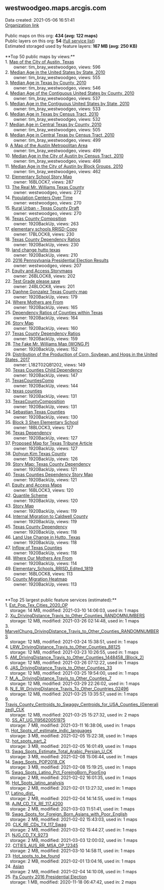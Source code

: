 <h2>westwoodgeo.maps.arcgis.com</h2> Data created: 2021-05-06 16:51:41 <br /><a target='new' href='https://westwoodgeo.maps.arcgis.com'>Organization link</a><br /><br />Public maps on this org: <b>434 (avg: 122 maps)</b><br />Public layers on this org: <b>54 </b>(<a target='new' href='https://services.arcgis.com/rTk51mBMnuiVtSEI/ArcGIS/rest/services'>full service list</a>)<br />Estimated storaged used by feature layers: <b>167 MB (avg: 250 KB)</b><br /><br />**Top 50 public maps by views:**<br />  1. <a target='new' href='https://www.arcgis.com/home/item.html?id=e97735ff45814a079ab5bfb699808392'>Map of the City of Austin, Texas</a> <br />  &nbsp;&nbsp;&nbsp;&nbsp; &nbsp;&nbsp;owner: tim_bray_westwoodgeo, views: 596<br />  2. <a target='new' href='https://www.arcgis.com/home/item.html?id=15bfe951e13b478c9ad64b42f12a5897'>Median Age in the United States by State, 2010</a> <br />  &nbsp;&nbsp;&nbsp;&nbsp; &nbsp;&nbsp;owner: tim_bray_westwoodgeo, views: 555<br />  3. <a target='new' href='https://www.arcgis.com/home/item.html?id=87975f74dab64ec69cfd2cd00638230a'>Median Age in Texas by County, 2010</a> <br />  &nbsp;&nbsp;&nbsp;&nbsp; &nbsp;&nbsp;owner: tim_bray_westwoodgeo, views: 546<br />  4. <a target='new' href='https://www.arcgis.com/home/item.html?id=99d69a9a8cc643e98fc03694eeb64fcc'>Median Age of the Contiguous United States by County, 2010</a> <br />  &nbsp;&nbsp;&nbsp;&nbsp; &nbsp;&nbsp;owner: tim_bray_westwoodgeo, views: 537<br />  5. <a target='new' href='https://www.arcgis.com/home/item.html?id=59c9aa1ab8494aae8b02267d9acea226'>Median Age in the Contiguous United States by State, 2010</a> <br />  &nbsp;&nbsp;&nbsp;&nbsp; &nbsp;&nbsp;owner: tim_bray_westwoodgeo, views: 533<br />  6. <a target='new' href='https://www.arcgis.com/home/item.html?id=af61758efe0b49138243a545551e933b'>Median Age in Texas by Census Tract, 2010</a> <br />  &nbsp;&nbsp;&nbsp;&nbsp; &nbsp;&nbsp;owner: tim_bray_westwoodgeo, views: 532<br />  7. <a target='new' href='https://www.arcgis.com/home/item.html?id=301f308037ce44649426d581fa4abbe0'>Median Age in Central Texas by County, 2010</a> <br />  &nbsp;&nbsp;&nbsp;&nbsp; &nbsp;&nbsp;owner: tim_bray_westwoodgeo, views: 505<br />  8. <a target='new' href='https://www.arcgis.com/home/item.html?id=f0babdf227e048c6a9f72fda8f6cbe6c'>Median Age in Central Texas by Census Tract, 2010</a> <br />  &nbsp;&nbsp;&nbsp;&nbsp; &nbsp;&nbsp;owner: tim_bray_westwoodgeo, views: 499<br />  9. <a target='new' href='https://www.arcgis.com/home/item.html?id=df7a583b02764f1b828f0ed99e68959c'>A Map of the Austin Metropolitan Area</a> <br />  &nbsp;&nbsp;&nbsp;&nbsp; &nbsp;&nbsp;owner: tim_bray_westwoodgeo, views: 499<br />  10. <a target='new' href='https://www.arcgis.com/home/item.html?id=358311786ac44ade883040928881f8e9'>Median Age in the City of Austin by Census Tract, 2010</a> <br />  &nbsp;&nbsp;&nbsp;&nbsp; &nbsp;&nbsp;owner: tim_bray_westwoodgeo, views: 468<br />  11. <a target='new' href='https://www.arcgis.com/home/item.html?id=3ddb9d79e3e74344805b9420d312c5db'>Median Age in the City of Austin by Block Groups, 2010</a> <br />  &nbsp;&nbsp;&nbsp;&nbsp; &nbsp;&nbsp;owner: tim_bray_westwoodgeo, views: 462<br />  12. <a target='new' href='https://www.arcgis.com/home/item.html?id=c8f7ac08c3c04b56bbe3e7f43f08add9'>Elementary School Story Map</a> <br />  &nbsp;&nbsp;&nbsp;&nbsp; &nbsp;&nbsp;owner: 16BLOCK7, views: 287<br />  13. <a target='new' href='https://www.arcgis.com/home/item.html?id=ac55becd2e96414bbb1ef1837480b42f'>The Real Mr. Williams Texas County</a> <br />  &nbsp;&nbsp;&nbsp;&nbsp; &nbsp;&nbsp;owner: westwoodgeo, views: 272<br />  14. <a target='new' href='https://www.arcgis.com/home/item.html?id=18dcd7c54dd84feca0bd7f7c7097c193'>Population Centers Over Time</a> <br />  &nbsp;&nbsp;&nbsp;&nbsp; &nbsp;&nbsp;owner: westwoodgeo, views: 270<br />  15. <a target='new' href='https://www.arcgis.com/home/item.html?id=27da336a769b44d288e2d3d11c105642'>Rural Urban - Texas County Draft</a> <br />  &nbsp;&nbsp;&nbsp;&nbsp; &nbsp;&nbsp;owner: westwoodgeo, views: 270<br />  16. <a target='new' href='https://www.arcgis.com/home/item.html?id=63db42d3fd2f4b6e8e220f19157fb510'>Texas County Composition</a> <br />  &nbsp;&nbsp;&nbsp;&nbsp; &nbsp;&nbsp;owner: 1920BackUp, views: 263<br />  17. <a target='new' href='https://www.arcgis.com/home/item.html?id=22a8539ff53446cf9981a87696288d7b'>elementary schools RRISD-Copy</a> <br />  &nbsp;&nbsp;&nbsp;&nbsp; &nbsp;&nbsp;owner: 17BLOCK8, views: 230<br />  18. <a target='new' href='https://www.arcgis.com/home/item.html?id=71bb1cfe083b4345b0d6fa0ee5816e72'>Texas County Dependency Ratios</a> <br />  &nbsp;&nbsp;&nbsp;&nbsp; &nbsp;&nbsp;owner: 1920BackUp, views: 230<br />  19. <a target='new' href='https://www.arcgis.com/home/item.html?id=50ac179580674aa89c6cac9a2c34f03d'>land change hutto texas</a> <br />  &nbsp;&nbsp;&nbsp;&nbsp; &nbsp;&nbsp;owner: 1920BackUp, views: 210<br />  20. <a target='new' href='https://www.arcgis.com/home/item.html?id=ee4c88e570f4458996ce94d009db8857'>2016 Pennsylvania Presidential Election Results</a> <br />  &nbsp;&nbsp;&nbsp;&nbsp; &nbsp;&nbsp;owner: westwoodgeo, views: 207<br />  21. <a target='new' href='https://www.arcgis.com/home/item.html?id=d367d0729c044297875f9b0ae4cd8167'>Equity and Access Storymaps</a> <br />  &nbsp;&nbsp;&nbsp;&nbsp; &nbsp;&nbsp;owner: 26BLOCK8, views: 202<br />  22. <a target='new' href='https://www.arcgis.com/home/item.html?id=a68fe1cbbae943beb7d80f391b8ebcb0'>Test Grade please save</a> <br />  &nbsp;&nbsp;&nbsp;&nbsp; &nbsp;&nbsp;owner: 24BLOCK8, views: 201<br />  23. <a target='new' href='https://www.arcgis.com/home/item.html?id=6649865c90114d20a2bf9771fe300ba1'>Daphne Gonzalez Texas County map</a> <br />  &nbsp;&nbsp;&nbsp;&nbsp; &nbsp;&nbsp;owner: 1920BackUp, views: 179<br />  24. <a target='new' href='https://www.arcgis.com/home/item.html?id=82f8227428de439681c7f672db3f39c3'>Where Mothers are From</a> <br />  &nbsp;&nbsp;&nbsp;&nbsp; &nbsp;&nbsp;owner: 1920BackUp, views: 165<br />  25. <a target='new' href='https://www.arcgis.com/home/item.html?id=d641c803d785470d95ac6fe2fcb318f2'>Dependency Ratios of Counties within Texas</a> <br />  &nbsp;&nbsp;&nbsp;&nbsp; &nbsp;&nbsp;owner: 1920BackUp, views: 164<br />  26. <a target='new' href='https://www.arcgis.com/home/item.html?id=c64eb1ba6553493eaad8c39ba468a4d8'>Story Map</a> <br />  &nbsp;&nbsp;&nbsp;&nbsp; &nbsp;&nbsp;owner: 1920BackUp, views: 160<br />  27. <a target='new' href='https://www.arcgis.com/home/item.html?id=0ce2c687028842e280e07dbf4dfcf269'>Texas County Dependency Ratios</a> <br />  &nbsp;&nbsp;&nbsp;&nbsp; &nbsp;&nbsp;owner: 1920BackUp, views: 159<br />  28. <a target='new' href='https://www.arcgis.com/home/item.html?id=318b4591ead3428dbb6e2b000b8d55fc'>The Fake Mr. Williams Map (WONG,P)</a> <br />  &nbsp;&nbsp;&nbsp;&nbsp; &nbsp;&nbsp;owner: 1920BackUp, views: 152<br />  29. <a target='new' href='https://www.arcgis.com/home/item.html?id=b224ba315784422e9abd9d5cafaf8fcd'>Distribution of the Production of Corn, Soybean, and Hogs in the United States, 2017</a> <br />  &nbsp;&nbsp;&nbsp;&nbsp; &nbsp;&nbsp;owner: L182T02QB1202, views: 149<br />  30. <a target='new' href='https://www.arcgis.com/home/item.html?id=f92209464eb94fb1a218b9dc83cb934c'>Texas Counties Child Dependency</a> <br />  &nbsp;&nbsp;&nbsp;&nbsp; &nbsp;&nbsp;owner: 1920BackUp, views: 147<br />  31. <a target='new' href='https://www.arcgis.com/home/item.html?id=6095df11ad2b48f999ab74a1260e2c0b'>TexasCountiesComp</a> <br />  &nbsp;&nbsp;&nbsp;&nbsp; &nbsp;&nbsp;owner: 1920BackUp, views: 144<br />  32. <a target='new' href='https://www.arcgis.com/home/item.html?id=5ece5719ffc84b9dbe66e516879fbf6e'>texas counties</a> <br />  &nbsp;&nbsp;&nbsp;&nbsp; &nbsp;&nbsp;owner: 1920BackUp, views: 131<br />  33. <a target='new' href='https://www.arcgis.com/home/item.html?id=309034d015f64688bf3e563c4e624043'>TexasCountyComposition</a> <br />  &nbsp;&nbsp;&nbsp;&nbsp; &nbsp;&nbsp;owner: 1920BackUp, views: 131<br />  34. <a target='new' href='https://www.arcgis.com/home/item.html?id=93a0a7252dd34e80badeb1120ffc1086'>Sebastian Texas Counties</a> <br />  &nbsp;&nbsp;&nbsp;&nbsp; &nbsp;&nbsp;owner: 1920BackUp, views: 130<br />  35. <a target='new' href='https://www.arcgis.com/home/item.html?id=1a0c9e3fb922491b9267185d6b76eefb'>Block 3 Shen Elementary School</a> <br />  &nbsp;&nbsp;&nbsp;&nbsp; &nbsp;&nbsp;owner: 18BLOCK3, views: 127<br />  36. <a target='new' href='https://www.arcgis.com/home/item.html?id=26abe8d0ef2949bbae17a49c8592062b'>Texas Dependency</a> <br />  &nbsp;&nbsp;&nbsp;&nbsp; &nbsp;&nbsp;owner: 1920BackUp, views: 127<br />  37. <a target='new' href='https://www.arcgis.com/home/item.html?id=70920c980a21405a98b249f8a68d3017'>Proposed Map for Texas Tribune Article</a> <br />  &nbsp;&nbsp;&nbsp;&nbsp; &nbsp;&nbsp;owner: 1920BackUp, views: 127<br />  38. <a target='new' href='https://www.arcgis.com/home/item.html?id=807cccf1305247d782452b531b84af73'>Dohyun Kim Texas County</a> <br />  &nbsp;&nbsp;&nbsp;&nbsp; &nbsp;&nbsp;owner: 1920BackUp, views: 126<br />  39. <a target='new' href='https://www.arcgis.com/home/item.html?id=7c25b418221e4109abc9876100df995c'>Story Map: Texas County Dependency</a> <br />  &nbsp;&nbsp;&nbsp;&nbsp; &nbsp;&nbsp;owner: 1920BackUp, views: 121<br />  40. <a target='new' href='https://www.arcgis.com/home/item.html?id=dcc8f9d493ee456ea05a2e3fa82e333c'>Texas Counties Dependency Story Map</a> <br />  &nbsp;&nbsp;&nbsp;&nbsp; &nbsp;&nbsp;owner: 1920BackUp, views: 121<br />  41. <a target='new' href='https://www.arcgis.com/home/item.html?id=e8bd471703364284b92a9c1dcbd814ad'>Equity and Access Maps</a> <br />  &nbsp;&nbsp;&nbsp;&nbsp; &nbsp;&nbsp;owner: 16BLOCK3, views: 120<br />  42. <a target='new' href='https://www.arcgis.com/home/item.html?id=3130f8971fd146ab820f69b17c250242'>Quantile Scheme</a> <br />  &nbsp;&nbsp;&nbsp;&nbsp; &nbsp;&nbsp;owner: 1920BackUp, views: 120<br />  43. <a target='new' href='https://www.arcgis.com/home/item.html?id=6483e2ea18d4432b8528a2d1488eeaf9'>Story Map</a> <br />  &nbsp;&nbsp;&nbsp;&nbsp; &nbsp;&nbsp;owner: 1920BackUp, views: 119<br />  44. <a target='new' href='https://www.arcgis.com/home/item.html?id=59dc6d78853c4b0bbec754ae61b03b90'>Internal Migration to Caldwell County</a> <br />  &nbsp;&nbsp;&nbsp;&nbsp; &nbsp;&nbsp;owner: 1920BackUp, views: 119<br />  45. <a target='new' href='https://www.arcgis.com/home/item.html?id=a203a58b3bef4c09b71f0317a3577538'>Texas County Dependency</a> <br />  &nbsp;&nbsp;&nbsp;&nbsp; &nbsp;&nbsp;owner: 1920BackUp, views: 118<br />  46. <a target='new' href='https://www.arcgis.com/home/item.html?id=9baac4a5ea4c4be5b58ec4daeaf0969c'>Land Use Change in Hutto, Texas</a> <br />  &nbsp;&nbsp;&nbsp;&nbsp; &nbsp;&nbsp;owner: 1920BackUp, views: 118<br />  47. <a target='new' href='https://www.arcgis.com/home/item.html?id=2603727165b947b69edd769a93f8ceab'>Inflow of Texas Counties</a> <br />  &nbsp;&nbsp;&nbsp;&nbsp; &nbsp;&nbsp;owner: 1920BackUp, views: 118<br />  48. <a target='new' href='https://www.arcgis.com/home/item.html?id=6cefb37b50864721844228e4a2d3cc84'>Where Our Mothers Are From</a> <br />  &nbsp;&nbsp;&nbsp;&nbsp; &nbsp;&nbsp;owner: 1920BackUp, views: 114<br />  49. <a target='new' href='https://www.arcgis.com/home/item.html?id=1cf7fd3a4ffa403bb9af6448e5932eee'>Elementary_Schools_RRISD_Edited_1819</a> <br />  &nbsp;&nbsp;&nbsp;&nbsp; &nbsp;&nbsp;owner: 16BLOCK8, views: 113<br />  50. <a target='new' href='https://www.arcgis.com/home/item.html?id=7e8bbff4d946457cbb0e0107c6caee7d'>County Migration Heatmap</a> <br />  &nbsp;&nbsp;&nbsp;&nbsp; &nbsp;&nbsp;owner: 1920BackUp, views: 113<br /><br /><br />**Top 25 largest public feature services (estimated):**<br /> 1. <a target='new' href='https://www.arcgis.com/home/item.html?id=bc1011751b824148bc47fe13b6f0cd22'>Est_Pop_Tex_Cities_2020_OP</a><br /> &nbsp;&nbsp;&nbsp;&nbsp;storage: 14 MB, modified: 2021-03-10 14:06:03,  used in: 1 maps<br /> 2. <a target='new' href='https://www.arcgis.com/home/item.html?id=b2353bc275b04b4ba310c2c884957cd6'>Xu_DrivingDistance_Travis_to_Other_Counties_RANDOMNUMBERS</a><br /> &nbsp;&nbsp;&nbsp;&nbsp;storage: 12 MB, modified: 2021-03-26 02:14:48,  used in: 1 maps<br /> 3. <a target='new' href='https://www.arcgis.com/home/item.html?id=ce30e7b780bf435fbdbd425f76eb44b2'>MarvelChung_DrivingDistance_Travis_to_Other_Counties_RANDOMNUMBERS</a><br /> &nbsp;&nbsp;&nbsp;&nbsp;storage: 12 MB, modified: 2021-03-24 15:38:51,  used in: 1 maps<br /> 4. <a target='new' href='https://www.arcgis.com/home/item.html?id=d01883d36fe64f1493e2cae3f49c954a'>LRW_DrivingDistance_Travis_to_Other_Counties_88125</a><br /> &nbsp;&nbsp;&nbsp;&nbsp;storage: 12 MB, modified: 2021-03-23 10:26:55,  used in: 1 maps<br /> 5. <a target='new' href='https://www.arcgis.com/home/item.html?id=68471880555e4497a5ff8a99c192e4f7'>AM_DrivingDistance_Travis_to_Other_Counties_1448458_(Block_2)</a><br /> &nbsp;&nbsp;&nbsp;&nbsp;storage: 12 MB, modified: 2021-03-26 07:12:22,  used in: 1 maps<br /> 6. <a target='new' href='https://www.arcgis.com/home/item.html?id=8635e5acd59348dca383c6ad8aadf761'>JAS_DrivingDistance_Travis_to_Other_Counties_33</a><br /> &nbsp;&nbsp;&nbsp;&nbsp;storage: 12 MB, modified: 2021-03-25 19:54:00,  used in: 1 maps<br /> 7. <a target='new' href='https://www.arcgis.com/home/item.html?id=8327950543364f2c9a2447b8e2c14e43'>M_A__DrivingDistance_Travis_to_Other_Counties_7</a><br /> &nbsp;&nbsp;&nbsp;&nbsp;storage: 12 MB, modified: 2021-03-29 22:26:02,  used in: 1 maps<br /> 8. <a target='new' href='https://www.arcgis.com/home/item.html?id=08c7fe4f96974173b49661e2bb4ee342'>N_E_W_DrivingDistance_Travis_To_Other_Countries_02496</a><br /> &nbsp;&nbsp;&nbsp;&nbsp;storage: 12 MB, modified: 2021-03-25 13:35:57,  used in: 1 maps<br /> 9. <a target='new' href='https://www.arcgis.com/home/item.html?id=88c60289b0644b2fa2815de3fbd3bea9'>Travis_County_Centroids_to_Swaggy_Centroids_for_USA_Counties_(Generalized)_CLK</a><br /> &nbsp;&nbsp;&nbsp;&nbsp;storage: 12 MB, modified: 2021-03-25 15:27:32,  used in: 2 maps<br /> 10. <a target='new' href='https://www.arcgis.com/home/item.html?id=3591726a3c9d4eb786408bf46a8f72f7'>SS_AT_UG_1195620051975</a><br /> &nbsp;&nbsp;&nbsp;&nbsp;storage: 7 MB, modified: 2021-03-11 16:38:06,  used in: 1 maps<br /> 11. <a target='new' href='https://www.arcgis.com/home/item.html?id=6a49df31aaac40ae84663f5b87cd689d'>Hot_Spots_of_estimate_indic_languages</a><br /> &nbsp;&nbsp;&nbsp;&nbsp;storage: 3 MB, modified: 2021-02-05 15:22:38,  used in: 1 maps<br /> 12. <a target='new' href='https://www.arcgis.com/home/item.html?id=385e1c70f68243aa83e83d84dc0258cd'>hot_spots_part_2</a><br /> &nbsp;&nbsp;&nbsp;&nbsp;storage: 3 MB, modified: 2021-02-05 16:01:49,  used in: 1 maps<br /> 13. <a target='new' href='https://www.arcgis.com/home/item.html?id=a558e3087c6e49bea82528c7aece7cd7'>Swag_Spots_Estimate_Total_Arabic_Persian_U_CK</a><br /> &nbsp;&nbsp;&nbsp;&nbsp;storage: 3 MB, modified: 2021-02-08 15:06:44,  used in: 1 maps<br /> 14. <a target='new' href='https://www.arcgis.com/home/item.html?id=6e505d89613f4c02b06459f18734fa5c'>Swag_Spots_POP2018_CK</a><br /> &nbsp;&nbsp;&nbsp;&nbsp;storage: 3 MB, modified: 2021-02-08 15:19:25,  used in: 1 maps<br /> 15. <a target='new' href='https://www.arcgis.com/home/item.html?id=21dee37fd661421baf6f875c0294abd9'>Swag_Spots_Latino_Pct_ForeingBorn_PoorEng</a><br /> &nbsp;&nbsp;&nbsp;&nbsp;storage: 2 MB, modified: 2021-02-02 16:01:35,  used in: 1 maps<br /> 16. <a target='new' href='https://www.arcgis.com/home/item.html?id=6f21baeb259b40839985a09f0626fc52'>Hot_Spots_latino_analysis</a><br /> &nbsp;&nbsp;&nbsp;&nbsp;storage: 2 MB, modified: 2021-02-01 13:27:32,  used in: 1 maps<br /> 17. <a target='new' href='https://www.arcgis.com/home/item.html?id=664fbda4b5124a2d9acc57589cd9318b'>Latino_dist_</a><br /> &nbsp;&nbsp;&nbsp;&nbsp;storage: 2 MB, modified: 2021-02-04 14:14:55,  used in: 1 maps<br /> 18. <a target='new' href='https://www.arcgis.com/home/item.html?id=0d02540b5328488fa1c0def9807dbad6'>AJM_CD_TX_RE_117_4200</a><br /> &nbsp;&nbsp;&nbsp;&nbsp;storage: 2 MB, modified: 2021-03-03 11:51:41,  used in: 1 maps<br /> 19. <a target='new' href='https://www.arcgis.com/home/item.html?id=a75fbe0872374c129293ca652630b174'>Swag_Spots_for_Foreign_Born_Asians_with_Poor_English</a><br /> &nbsp;&nbsp;&nbsp;&nbsp;storage: 2 MB, modified: 2021-02-02 15:43:03,  used in: 1 maps<br /> 20. <a target='new' href='https://www.arcgis.com/home/item.html?id=7aa2502ce5b4442790b2489de5779df9'>CLK_RE_CDs_TX_117_Swag</a><br /> &nbsp;&nbsp;&nbsp;&nbsp;storage: 2 MB, modified: 2021-03-02 15:44:27,  used in: 1 maps<br /> 21. <a target='new' href='https://www.arcgis.com/home/item.html?id=ae7bf9a5c24b47e39b8d794192671a87'>NJG_CD_TX_9273</a><br /> &nbsp;&nbsp;&nbsp;&nbsp;storage: 2 MB, modified: 2021-03-03 12:00:02,  used in: 1 maps<br /> 22. <a target='new' href='https://www.arcgis.com/home/item.html?id=ec5e781a8ae344ee9d771c487df9bc59'>CITIES_AUS_RR_MSA_OP_12345</a><br /> &nbsp;&nbsp;&nbsp;&nbsp;storage: 2 MB, modified: 2021-03-10 14:58:11,  used in: 1 maps<br /> 23. <a target='new' href='https://www.arcgis.com/home/item.html?id=96f4cccbbf1340a980bf865cb223328e'>Hot_spots_to_be_found</a><br /> &nbsp;&nbsp;&nbsp;&nbsp;storage: 2 MB, modified: 2021-02-01 13:04:16,  used in: 1 maps<br /> 24. <a target='new' href='https://www.arcgis.com/home/item.html?id=784144f5b53848ffb5730c8f49a923c1'>Asian</a><br /> &nbsp;&nbsp;&nbsp;&nbsp;storage: 2 MB, modified: 2021-02-04 14:10:08,  used in: 1 maps<br /> 25. <a target='new' href='https://www.arcgis.com/home/item.html?id=2101a829f9804332a66902c4026f21ad'>Pa County 2016 Presidential Election</a><br /> &nbsp;&nbsp;&nbsp;&nbsp;storage: 1 MB, modified: 2020-11-18 06:47:42,  used in: 2 maps<br />